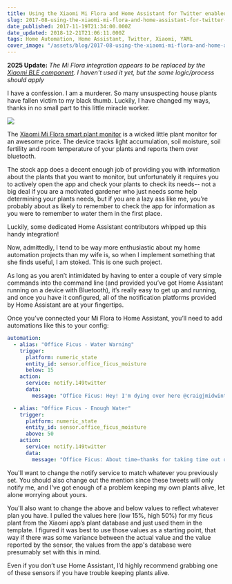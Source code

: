 ```yaml
---
title: Using the Xiaomi Mi Flora and Home Assistant for Twitter enabled plants
slug: 2017-08-using-the-xiaomi-mi-flora-and-home-assistant-for-twitter-enabled-plants
date_published: 2017-11-19T21:34:00.000Z
date_updated: 2018-12-21T21:06:11.000Z
tags: Home Automation, Home Assistant, Twitter, Xiaomi, YAML
cover_image: "/assets/blog/2017-08-using-the-xiaomi-mi-flora-and-home-assistant-for-twitter-enabled-plants/tweet-plant.jpg"
---
```


**2025 Update:** *The Mi Flora integration appears to be replaced by
the [Xiaomi BLE component](https://www.home-assistant.io/integrations/xiaomi_ble). I haven't used it yet, but the same
logic/process should apply*

I have a confession. I am a murderer. So many unsuspecting house plants have fallen victim to my black thumb. Luckily, I have changed my ways, thanks in no small part to this little miracle worker.

![](https://s3.us-west-2.amazonaws.com/mid-midwinter.cc/images/ByUqHgdwW.png)

The [Xiaomi Mi Flora smart plant monitor](http://amzn.to/2vhQP4K) is a wicked little plant monitor for an awesome price. The device tracks light accumulation, soil moisture, soil fertility and room temperature of your plants and reports them over bluetooth.

The stock app does a decent enough job of providing you with information about the plants that you want to monitor, but unfortunately it requires you to actively open the app and check your plants to check its needs-- not a big deal if you are a motivated gardener who just needs some help determining your plants needs, but if you are a lazy ass like me, you’re probably about as likely to remember to check the app for information as you were to remember to water them in the first place.

Luckily, some dedicated Home Assistant contributors whipped up this handy integration!

Now, admittedly, I tend to be way more enthusiastic about my home automation projects than my wife is, so when I implement something that she finds useful, I am stoked. This is one such project.

As long as you aren’t intimidated by having to enter a couple of very simple commands into the command line (and
provided you’ve got Home Assistant running on a device with Bluetooth), it’s really easy to get up and running, and once
you have it configured, all of the notification platforms provided by Home Assistant are at your fingertips.

Once you’ve connected your Mi Flora to Home Assistant, you’ll need to add automations like this to your config:

```yaml
automation:
  - alias: "Office Ficus - Water Warning"
    trigger:
      platform: numeric_state
      entity_id: sensor.office_ficus_moisture
      below: 15
    action:
      service: notify.149twitter
      data:
        message: "Office Ficus: Hey! I'm dying over here @craigjmidwinter"

  - alias: "Office Ficus - Enough Water"
    trigger:
      platform: numeric_state
      entity_id: sensor.office_ficus_moisture
      above: 50
    action:
      service: notify.149twitter
      data:
        message: "Office Ficus: About time—thanks for taking time out of your busy day to water me @craigjmidwinter"
```

You'll want to change the notify service to match whatever you previously set. You should also change out the mention since these tweets will only notify me, and I've got enough of a problem keeping my own plants alive, let alone worrying about yours.

You'll also want to change the above and below values to reflect whatever plan you have. I pulled the values here (low
15%, high 50%) for my ficus plant from the Xiaomi app’s plant database and just used them in the template. I figured it
was best to use those values as a starting point, that way if there was some variance between the actual value and the
value reported by the sensor, the values from the app's database were presumably set with this in mind.

Even if you don’t use Home Assistant, I’d highly recommend grabbing one of these sensors if you have trouble keeping plants alive.